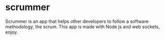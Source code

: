 # scrummer
Scrummer is an app that helps other developers to follow a software methodology, the scrum. This app is made with Node js and web sockets, enjoy.
